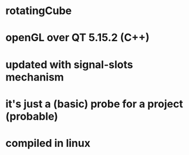 # rotatingCube
# openGL over QT 5.15.2 (C++)
# updated with signal-slots mechanism 
# it's just a (basic) probe for a project (probable)
# compiled in linux
# 
# 
